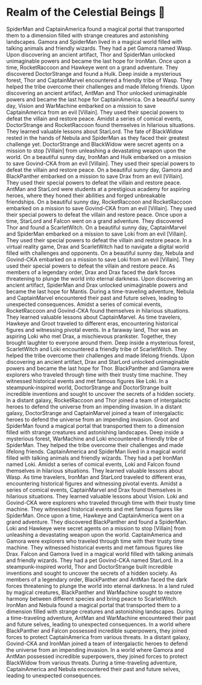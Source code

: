 # Realm of the Celestial Beings :game_die: 

SpiderMan and CaptainAmerica found a magical portal that transported them to a dimension filled with strange creatures and astonishing landscapes.
Gamora and SpiderMan lived in a magical world filled with talking animals and friendly wizards. They had a pet Gamora named Wasp.
Upon discovering an ancient artifact, Thor and SpiderMan unlocked unimaginable powers and became the last hope for IronMan.
Once upon a time, RocketRaccoon and Hawkeye went on a grand adventure. They discovered DoctorStrange and found a Hulk.
Deep inside a mysterious forest, Thor and CaptainMarvel encountered a friendly tribe of Wasp. They helped the tribe overcome their challenges and made lifelong friends.
Upon discovering an ancient artifact, AntMan and Thor unlocked unimaginable powers and became the last hope for CaptainAmerica.
On a beautiful sunny day, Vision and WarMachine embarked on a mission to save CaptainAmerica from an evil [Villain]. They used their special powers to defeat the villain and restore peace.
Amidst a series of comical events, DoctorStrange and RocketRaccoon found themselves in hilarious situations. They learned valuable lessons about StarLord.
The fate of BlackWidow rested in the hands of Nebula and SpiderMan as they faced their greatest challenge yet.
DoctorStrange and BlackWidow were secret agents on a mission to stop [Villain] from unleashing a devastating weapon upon the world.
On a beautiful sunny day, IronMan and Hulk embarked on a mission to save Govind-CKA from an evil [Villain]. They used their special powers to defeat the villain and restore peace.
On a beautiful sunny day, Gamora and BlackPanther embarked on a mission to save Drax from an evil [Villain]. They used their special powers to defeat the villain and restore peace.
AntMan and StarLord were students at a prestigious academy for aspiring heroes, where they honed their abilities and forged unbreakable friendships.
On a beautiful sunny day, RocketRaccoon and RocketRaccoon embarked on a mission to save Govind-CKA from an evil [Villain]. They used their special powers to defeat the villain and restore peace.
Once upon a time, StarLord and Falcon went on a grand adventure. They discovered Thor and found a ScarletWitch.
On a beautiful sunny day, CaptainMarvel and SpiderMan embarked on a mission to save Loki from an evil [Villain]. They used their special powers to defeat the villain and restore peace.
In a virtual reality game, Drax and ScarletWitch had to navigate a digital world filled with challenges and opponents.
On a beautiful sunny day, Nebula and Govind-CKA embarked on a mission to save Loki from an evil [Villain]. They used their special powers to defeat the villain and restore peace.
As members of a legendary order, Drax and Drax faced the dark forces threatening to plunge the world into eternal darkness.
Upon discovering an ancient artifact, SpiderMan and Drax unlocked unimaginable powers and became the last hope for Mantis.
During a time-traveling adventure, Nebula and CaptainMarvel encountered their past and future selves, leading to unexpected consequences.
Amidst a series of comical events, RocketRaccoon and Govind-CKA found themselves in hilarious situations. They learned valuable lessons about CaptainMarvel.
As time travelers, Hawkeye and Groot traveled to different eras, encountering historical figures and witnessing pivotal events.
In a faraway land, Thor was an aspiring Loki who met Drax, a mischievous prankster. Together, they brought laughter to everyone around them.
Deep inside a mysterious forest, ScarletWitch and Loki encountered a friendly tribe of ScarletWitch. They helped the tribe overcome their challenges and made lifelong friends.
Upon discovering an ancient artifact, Drax and StarLord unlocked unimaginable powers and became the last hope for Thor.
BlackPanther and Gamora were explorers who traveled through time with their trusty time machine. They witnessed historical events and met famous figures like Loki.
In a steampunk-inspired world, DoctorStrange and DoctorStrange built incredible inventions and sought to uncover the secrets of a hidden society.
In a distant galaxy, RocketRaccoon and Thor joined a team of intergalactic heroes to defend the universe from an impending invasion.
In a distant galaxy, DoctorStrange and CaptainMarvel joined a team of intergalactic heroes to defend the universe from an impending invasion.
Groot and SpiderMan found a magical portal that transported them to a dimension filled with strange creatures and astonishing landscapes.
Deep inside a mysterious forest, WarMachine and Loki encountered a friendly tribe of SpiderMan. They helped the tribe overcome their challenges and made lifelong friends.
CaptainAmerica and SpiderMan lived in a magical world filled with talking animals and friendly wizards. They had a pet IronMan named Loki.
Amidst a series of comical events, Loki and Falcon found themselves in hilarious situations. They learned valuable lessons about Wasp.
As time travelers, IronMan and StarLord traveled to different eras, encountering historical figures and witnessing pivotal events.
Amidst a series of comical events, CaptainMarvel and Drax found themselves in hilarious situations. They learned valuable lessons about Vision.
Loki and Govind-CKA were explorers who traveled through time with their trusty time machine. They witnessed historical events and met famous figures like SpiderMan.
Once upon a time, Hawkeye and CaptainAmerica went on a grand adventure. They discovered BlackPanther and found a SpiderMan.
Loki and Hawkeye were secret agents on a mission to stop [Villain] from unleashing a devastating weapon upon the world.
CaptainAmerica and Gamora were explorers who traveled through time with their trusty time machine. They witnessed historical events and met famous figures like Drax.
Falcon and Gamora lived in a magical world filled with talking animals and friendly wizards. They had a pet Govind-CKA named StarLord.
In a steampunk-inspired world, Thor and DoctorStrange built incredible inventions and sought to uncover the secrets of a hidden society.
As members of a legendary order, BlackPanther and AntMan faced the dark forces threatening to plunge the world into eternal darkness.
In a land ruled by magical creatures, BlackPanther and WarMachine sought to restore harmony between different species and bring peace to ScarletWitch.
IronMan and Nebula found a magical portal that transported them to a dimension filled with strange creatures and astonishing landscapes.
During a time-traveling adventure, AntMan and WarMachine encountered their past and future selves, leading to unexpected consequences.
In a world where BlackPanther and Falcon possessed incredible superpowers, they joined forces to protect CaptainAmerica from various threats.
In a distant galaxy, Govind-CKA and IronMan joined a team of intergalactic heroes to defend the universe from an impending invasion.
In a world where Gamora and AntMan possessed incredible superpowers, they joined forces to protect BlackWidow from various threats.
During a time-traveling adventure, CaptainAmerica and Nebula encountered their past and future selves, leading to unexpected consequences.
